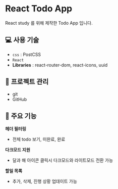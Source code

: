 # React Todo App

React study 를 위해 제작한 Todo App 입니다.

## 💻 사용 기술

- `css` : PostCSS
- `React`
- **Libraries** : react-router-dom, react-icons, uuid

## 📅 프로젝트 관리

- git
- GitHub
  
## 📌 주요 기능
**헤더 필터링**
- 전체 todo 보기, 미완료, 완료

**다크모드 지원**
- 달과 해 아이콘 클릭시 다크모드와 라이트모드 전환 가능

**할일 목록**
- 추가, 삭제, 진행 상황 업데이트 가능
